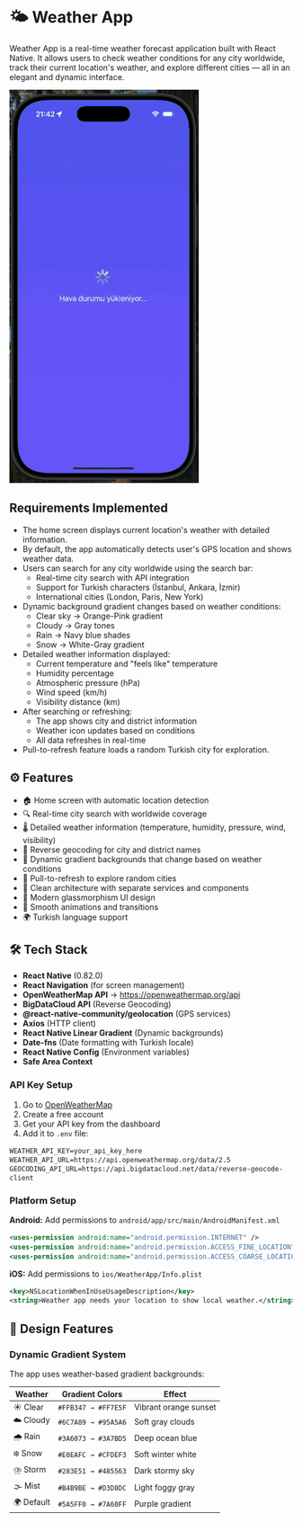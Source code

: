 # 🌤️ Weather App

Weather App is a real-time weather forecast application built with React Native. It allows users to check weather conditions for any city worldwide, track their current location's weather, and explore different cities — all in an elegant and dynamic interface.

![Demo](./public/weatherApp.gif)

## Requirements Implemented

- The home screen displays current location's weather with detailed information.
- By default, the app automatically detects user's GPS location and shows weather data.
- Users can search for any city worldwide using the search bar:
  - Real-time city search with API integration
  - Support for Turkish characters (İstanbul, Ankara, İzmir)
  - International cities (London, Paris, New York)
- Dynamic background gradient changes based on weather conditions:
  - Clear sky → Orange-Pink gradient
  - Cloudy → Gray tones
  - Rain → Navy blue shades
  - Snow → White-Gray gradient
- Detailed weather information displayed:
  - Current temperature and "feels like" temperature
  - Humidity percentage
  - Atmospheric pressure (hPa)
  - Wind speed (km/h)
  - Visibility distance (km)
- After searching or refreshing:
  - The app shows city and district information
  - Weather icon updates based on conditions
  - All data refreshes in real-time
- Pull-to-refresh feature loads a random Turkish city for exploration.

## ⚙️ Features

- 🏠 Home screen with automatic location detection
- 🔍 Real-time city search with worldwide coverage
- 🌡️ Detailed weather information (temperature, humidity, pressure, wind, visibility)
- 📍 Reverse geocoding for city and district names
- 🎨 Dynamic gradient backgrounds that change based on weather conditions
- 🔄 Pull-to-refresh to explore random cities
- 💾 Clean architecture with separate services and components
- 🌈 Modern glassmorphism UI design
- 📱 Smooth animations and transitions
- 🌍 Turkish language support

## 🛠️ Tech Stack

- **React Native** (0.82.0)
- **React Navigation** (for screen management)
- **OpenWeatherMap API** → https://openweathermap.org/api
- **BigDataCloud API** (Reverse Geocoding)
- **@react-native-community/geolocation** (GPS services)
- **Axios** (HTTP client)
- **React Native Linear Gradient** (Dynamic backgrounds)
- **Date-fns** (Date formatting with Turkish locale)
- **React Native Config** (Environment variables)
- **Safe Area Context**

### API Key Setup

1. Go to [OpenWeatherMap](https://openweathermap.org/api)
2. Create a free account
3. Get your API key from the dashboard
4. Add it to `.env` file:

```env
WEATHER_API_KEY=your_api_key_here
WEATHER_API_URL=https://api.openweathermap.org/data/2.5
GEOCODING_API_URL=https://api.bigdatacloud.net/data/reverse-geocode-client
```

### Platform Setup

**Android:** Add permissions to `android/app/src/main/AndroidManifest.xml`

```xml
<uses-permission android:name="android.permission.INTERNET" />
<uses-permission android:name="android.permission.ACCESS_FINE_LOCATION" />
<uses-permission android:name="android.permission.ACCESS_COARSE_LOCATION" />
```

**iOS:** Add permissions to `ios/WeatherApp/Info.plist`

```xml
<key>NSLocationWhenInUseUsageDescription</key>
<string>Weather app needs your location to show local weather.</string>
```

## 🎨 Design Features

### Dynamic Gradient System

The app uses weather-based gradient backgrounds:

| Weather    | Gradient Colors     | Effect                |
| ---------- | ------------------- | --------------------- |
| ☀️ Clear   | `#FFB347 → #FF7E5F` | Vibrant orange sunset |
| ☁️ Cloudy  | `#6C7A89 → #95A5A6` | Soft gray clouds      |
| 🌧️ Rain    | `#3A6073 → #3A7BD5` | Deep ocean blue       |
| ❄️ Snow    | `#E0EAFC → #CFDEF3` | Soft winter white     |
| ⛈️ Storm   | `#283E51 → #485563` | Dark stormy sky       |
| 🌫️ Mist    | `#B4B9BE → #D3D8DC` | Light foggy gray      |
| 🌍 Default | `#5A5FF0 → #7A60FF` | Purple gradient       |
